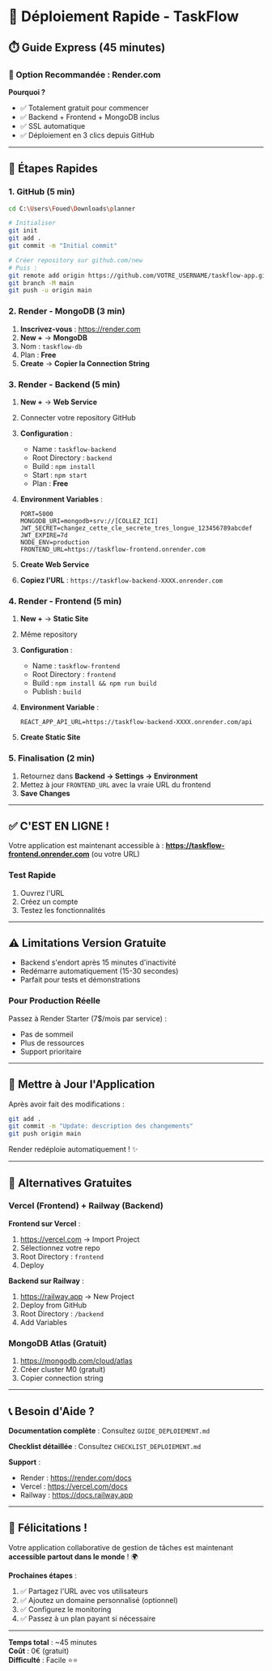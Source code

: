# 🚀 Déploiement Rapide - TaskFlow

## ⏱️ Guide Express (45 minutes)

### 🎯 Option Recommandée : Render.com

**Pourquoi ?**
- ✅ Totalement gratuit pour commencer
- ✅ Backend + Frontend + MongoDB inclus
- ✅ SSL automatique
- ✅ Déploiement en 3 clics depuis GitHub

---

## 📝 Étapes Rapides

### 1. GitHub (5 min)

```bash
cd C:\Users\Foued\Downloads\planner

# Initialiser
git init
git add .
git commit -m "Initial commit"

# Créer repository sur github.com/new
# Puis :
git remote add origin https://github.com/VOTRE_USERNAME/taskflow-app.git
git branch -M main
git push -u origin main
```

### 2. Render - MongoDB (3 min)

1. **Inscrivez-vous** : https://render.com
2. **New +** → **MongoDB**
3. Nom : `taskflow-db`
4. Plan : **Free**
5. **Create** → **Copier la Connection String**

### 3. Render - Backend (5 min)

1. **New +** → **Web Service**
2. Connecter votre repository GitHub
3. **Configuration** :
   - Name : `taskflow-backend`
   - Root Directory : `backend`
   - Build : `npm install`
   - Start : `npm start`
   - Plan : **Free**

4. **Environment Variables** :
   ```
   PORT=5000
   MONGODB_URI=mongodb+srv://[COLLEZ_ICI]
   JWT_SECRET=changez_cette_cle_secrete_tres_longue_123456789abcdef
   JWT_EXPIRE=7d
   NODE_ENV=production
   FRONTEND_URL=https://taskflow-frontend.onrender.com
   ```

5. **Create Web Service**
6. **Copiez l'URL** : `https://taskflow-backend-XXXX.onrender.com`

### 4. Render - Frontend (5 min)

1. **New +** → **Static Site**
2. Même repository
3. **Configuration** :
   - Name : `taskflow-frontend`
   - Root Directory : `frontend`
   - Build : `npm install && npm run build`
   - Publish : `build`

4. **Environment Variable** :
   ```
   REACT_APP_API_URL=https://taskflow-backend-XXXX.onrender.com/api
   ```

5. **Create Static Site**

### 5. Finalisation (2 min)

1. Retournez dans **Backend → Settings → Environment**
2. Mettez à jour `FRONTEND_URL` avec la vraie URL du frontend
3. **Save Changes**

---

## ✅ C'EST EN LIGNE !

Votre application est maintenant accessible à :
**https://taskflow-frontend.onrender.com** (ou votre URL)

### Test Rapide

1. Ouvrez l'URL
2. Créez un compte
3. Testez les fonctionnalités

---

## ⚠️ Limitations Version Gratuite

- Backend s'endort après 15 minutes d'inactivité
- Redémarre automatiquement (15-30 secondes)
- Parfait pour tests et démonstrations

### Pour Production Réelle

Passez à Render Starter (7$/mois par service) :
- Pas de sommeil
- Plus de ressources
- Support prioritaire

---

## 🔄 Mettre à Jour l'Application

Après avoir fait des modifications :

```bash
git add .
git commit -m "Update: description des changements"
git push origin main
```

Render redéploie automatiquement ! ✨

---

## 🎁 Alternatives Gratuites

### Vercel (Frontend) + Railway (Backend)

**Frontend sur Vercel** :
1. https://vercel.com → Import Project
2. Sélectionnez votre repo
3. Root Directory : `frontend`
4. Deploy

**Backend sur Railway** :
1. https://railway.app → New Project
2. Deploy from GitHub
3. Root Directory : `/backend`
4. Add Variables

### MongoDB Atlas (Gratuit)

1. https://mongodb.com/cloud/atlas
2. Créer cluster M0 (gratuit)
3. Copier connection string

---

## 📞 Besoin d'Aide ?

**Documentation complète** : Consultez `GUIDE_DEPLOIEMENT.md`

**Checklist détaillée** : Consultez `CHECKLIST_DEPLOIEMENT.md`

**Support** :
- Render : https://render.com/docs
- Vercel : https://vercel.com/docs
- Railway : https://docs.railway.app

---

## 🎉 Félicitations !

Votre application collaborative de gestion de tâches est maintenant **accessible partout dans le monde** ! 🌍

**Prochaines étapes** :
1. ✅ Partagez l'URL avec vos utilisateurs
2. ✅ Ajoutez un domaine personnalisé (optionnel)
3. ✅ Configurez le monitoring
4. ✅ Passez à un plan payant si nécessaire

---

**Temps total** : ~45 minutes  
**Coût** : 0€ (gratuit)  
**Difficulté** : Facile ⭐⭐
